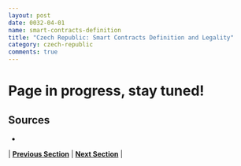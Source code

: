 ```yaml
---
layout: post
date: 0032-04-01
name: smart-contracts-definition
title: "Czech Republic: Smart Contracts Definition and Legality"
category: czech-republic
comments: true
---
```

# Page in progress, stay tuned!

Sources
-- 
- 


| **[Previous Section]( https://neo-project.github.io/global-blockchain-compliance-hub//czech-republic/czech-republic-final-liability.html)** | **[Next Section]( https://neo-project.github.io/global-blockchain-compliance-hub//czech-republic/czech-republic-dispute-resolution.html)** |
